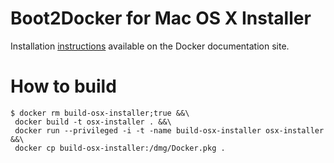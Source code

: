 Boot2Docker for Mac OS X Installer
=============

Installation [instructions](http://docs.docker.io/installation/mac/) available on the Docker documentation site.

How to build
============

```
$ docker rm build-osx-installer;true &&\
 docker build -t osx-installer . &&\
 docker run --privileged -i -t -name build-osx-installer osx-installer &&\
 docker cp build-osx-installer:/dmg/Docker.pkg .
```
